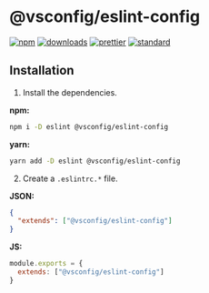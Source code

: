 # @vsconfig/eslint-config

[![npm][npm-image]][npm-url]
[![downloads][downloads-image]][downloads-url]
[![prettier][prettier-image]][prettier-url]
[![standard][standard-image]][standard-url]

[npm-image]: https://img.shields.io/npm/v/@vsconfig/eslint-config/latest.svg
[npm-url]: https://www.npmjs.com/package/@vsconfig/eslint-config
[downloads-image]: https://img.shields.io/npm/dm/@vsconfig/eslint-config
[downloads-url]: https://npmjs.org/package/@vsconfig/eslint-config
[prettier-image]: https://img.shields.io/badge/code_style-prettier-ff69b4.svg
[prettier-url]: https://prettier.io/
[standard-image]: https://img.shields.io/badge/code_style-standard-brightgreen.svg
[standard-url]: https://standardjs.com

## Installation

1. Install the dependencies.

**npm:**

```bash
npm i -D eslint @vsconfig/eslint-config
```

**yarn:**

```bash
yarn add -D eslint @vsconfig/eslint-config
```

2. Create a `.eslintrc.*` file.

**JSON:**
```json
{
  "extends": ["@vsconfig/eslint-config"]
}
```

**JS:**
```js
module.exports = {
  extends: ["@vsconfig/eslint-config"]
}
```
